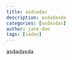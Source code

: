 ```yaml
---
title: asdsadas
description: asdadasda
categories: [asdasdas]
author: jane-doe
tags: [sadas]
---
```

asdadasda
